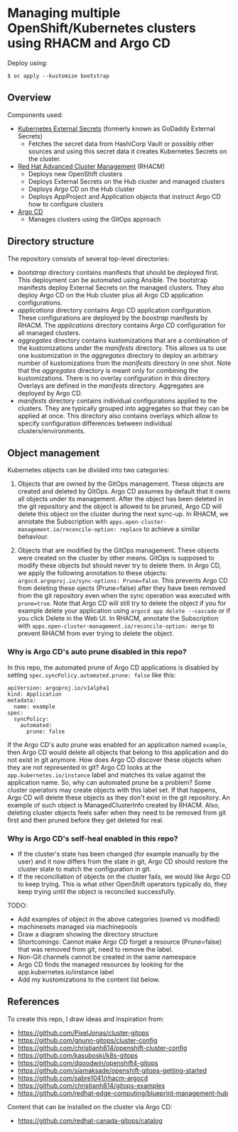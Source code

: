 # Managing multiple OpenShift/Kubernetes clusters using RHACM and Argo CD

Deploy using:

```
$ oc apply --kustomize bootstrap
```

## Overview

Components used:
* [Kubernetes External Secrets](https://github.com/external-secrets/kubernetes-external-secrets) (formerly known as GoDaddy External Secrets)
  * Fetches the secret data from HashiCorp Vault or possibly other sources and using this secret data it creates Kubernetes Secrets on the cluster.
* [Red Hat Advanced Cluster Management](https://www.redhat.com/en/technologies/management/advanced-cluster-management) (RHACM)
  * Deploys new OpenShift clusters
  * Deploys External Secrets on the Hub cluster and managed clusters
  * Deploys Argo CD on the Hub cluster
  * Deploys AppProject and Application objects that instruct Argo CD how to configure clusters
* [Argo CD](https://argoproj.github.io/argo-cd/)
  * Manages clusters using the GitOps approach

## Directory structure

The repository consists of several top-level directories:

* *bootstrap* directory contains manifests that should be deployed first. This deployment can be automated using Ansible. The bootstrap manifests deploy External Secrets on the managed clusters. They also deploy Argo CD on the Hub cluster plus all Argo CD application configurations.
* *applications* directory contains Argo CD application configuration. These configurations are deployed by the *boostrap* manifests by RHACM. The *applications* directory contains Argo CD configuration for all managed clusters.
* *aggregates* directory contains kustomizations that are a combination of the kustomizations under the *manifests* directory. This allows us to use one kustomization in the *aggregates* directory to deploy an arbitrary number of kustomizations from the *manifests* directory in one shot. Note that the *aggregates* directory is meant only for combining the kustomizations. There is no overlay configuration in this directory. Overlays are defined in the *manifests* directory. Aggregates are deployed by Argo CD.
* *manifests* directory contains individual configurations applied to the clusters. They are typically grouped into aggregates so that they can be applied at once. This directory also contains overlays which allow to specify configuration differences between individual clusters/environments.

## Object management

Kubernetes objects can be divided into two categories:

1. Objects that are owned by the GitOps management. These objects are created and deleted by GitOps. Argo CD assumes by default that it owns all objects under its management. After the object has been deleted in the git repository and the object is allowed to be pruned, Argo CD will delete this object on the cluster during the next sync-up. In RHACM, we annotate the Subscription with `apps.open-cluster-management.io/reconcile-option: replace` to achieve a similar behaviour.

2. Objects that are modified by the GitOps management. These objects were created on the cluster by other means. GitOps is supposed to modify these objects but should never try to delete them. In Argo CD, we apply the following annotation to these objects: `argocd.argoproj.io/sync-options: Prune=false`. This prevents Argo CD from deleting these ojects (Prune=false) after they have been removed from the git repository even when the sync operation was executed with `prune=true`. Note that Argo CD will still try to delete the object if you for example delete your application using `argocd app delete --cascade` or if you click Delete in the Web UI. In RHACM, annotate the Subscription with `apps.open-cluster-management.io/reconcile-option: merge` to prevent RHACM from ever trying to delete the object.

### Why is Argo CD's auto prune disabled in this repo?

In this repo, the automated prune of Argo CD applications is disabled by setting `spec.syncPolicy.automated.prune: false` like this:

```
apiVersion: argoproj.io/v1alpha1
kind: Application
metadata:
  name: example
spec:
  syncPolicy:
    automated:
      prune: false
```

If the Argo CD's auto prune was enabled for an application named `example`, then Argo CD would delete all objects that belong to this application and do not exist in git anymore. How does Argo CD discover these objects when they are not represented in git? Argo CD looks at the `app.kubernetes.io/instance` label and matches its value against the application name. So, why can automated prune be a problem? Some cluster operators may create objects with this label set. If that happens, Argo CD will delete these objects as they don't exist in the git repository. An example of such object is ManagedClusterInfo created by RHACM. Also, deleting cluster objects feels safer when they need to be removed from git first and then pruned before they get deleted for real.

### Why is Argo CD's self-heal enabled in this repo?

* If the cluster's state has been changed (for example manually by the user) and it now differs from the state in git, Argo CD should restore the cluster state to match the configuration in git.
* If the reconciliation of objects on the cluster fails, we would like Argo CD to keep trying. This is what other OpenShift operators typically do, they keep trying until the object is reconciled successfully.

TODO:
* Add examples of object in the above categories (owned vs modified)
* machinesets managed via machinepools
* Draw a diagram showing the directory structure
* Shortcomings: Cannot make Argo CD forget a resource (Prune=false) that was removed from git, need to remove the label.
* Non-Git channels cannot be created in the same namespace
* Argo CD finds the managed resources by looking for the app.kubernetes.io/instance label
* Add my kustomizations to the content list below.

## References

To create this repo, I draw ideas and inspiration from:

* https://github.com/PixelJonas/cluster-gitops
* https://github.com/gnunn-gitops/cluster-config
* https://github.com/christianh814/openshift-cluster-config
* https://github.com/kasuboski/k8s-gitops
* https://github.com/dgoodwin/openshift4-gitops
* https://github.com/siamaksade/openshift-gitops-getting-started
* https://github.com/sabre1041/rhacm-argocd
* https://github.com/christianh814/gitops-examples
* https://github.com/redhat-edge-computing/blueprint-management-hub

Content that can be installed on the cluster via Argo CD:

* https://github.com/redhat-canada-gitops/catalog
